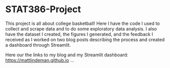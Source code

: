 # STAT386-Project

This project is all about college basketball! Here I have the code I used to collect and scrape data and to do some exploratory data analysis. I also have the dataset I created, the figures I generated, and the feedback I received as I worked on two blog posts describing the process and created a dashboard through Streamlit.

Here our the links to my blog and my Streamlit dashboard:
https://mattlindeman.github.io
...
